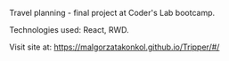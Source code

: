 Travel planning - final project at Coder's Lab bootcamp.

Technologies used: React, RWD.

Visit site at: https://malgorzatakonkol.github.io/Tripper/#/